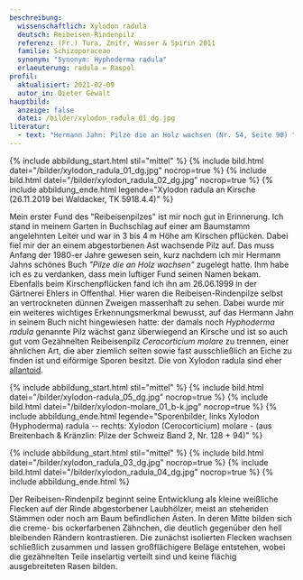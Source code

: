 ```yaml
---
beschreibung:
  wissenschaftlich: Xylodon radula
  deutsch: Reibeisen-Rindenpilz
  referenz: (Fr.) Tura, Zmitr, Wasser & Spirin 2011
  familie: Schizoporaceae
  synonym: "Synonym: Hyphoderma radula"
  erlaeuterung: radula = Raspel
profil:
  aktualisiert: 2021-02-09
  autor_in: Dieter Gewalt
hauptbild:
  anzeige: false
  datei: /bilder/xylodon_radula_01_dg.jpg
literatur:
  - text: "Hermann Jahn: Pilze die an Holz wachsen (Nr. 54, Seite 90) "
---
```

{% include abbildung_start.html stil="mittel" %}
{% include bild.html datei="/bilder/xylodon_radula_01_dg.jpg" nocrop=true %}
{% include bild.html datei="/bilder/xylodon_radula_02_dg.jpg" nocrop=true %}
{% include abbildung_ende.html legende="Xylodon radula an Kirsche  (26.11.2019  bei Waldacker,  TK 5918.4.4)" %}

Mein erster Fund des "Reibeisenpilzes" ist mir noch gut in Erinnerung. Ich stand in meinem Garten in Buchschlag auf einer am Baumstamm angelehnten Leiter und war in 3 bis 4 m Höhe am Kirschen pflücken. Dabei fiel mir der an einem abgestorbenen Ast wachsende Pilz auf. Das muss Anfang der 1980-er Jahre gewesen sein, kurz nachdem ich mir Hermann Jahns schönes Buch *"Pilze die an Holz wachsen"* zugelegt hatte. Ihm habe ich es zu verdanken, dass mein luftiger Fund seinen Namen bekam. Ebenfalls beim Kirschenpflücken fand ich ihn am 26.06.1999 in der Gärtnerei Ehlers in Offenthal. Hier waren die Reibeisen-Rindenpilze selbst an vertrockneten dünnen Zweigen massenhaft zu sehen. Dabei wurde mir ein weiteres wichtiges Erkennungsmerkmal bewusst, auf das Hermann Jahn in seinem Buch nicht hingewiesen hatte: der damals noch *Hyphoderma radula* genannte Pilz wächst ganz überwiegend an Kirsche und ist so auch gut vom Gezähnelten Reibeisenpilz *Cerocorticium molare* zu trennen, einer ähnlichen Art, die aber ziemlich selten sowie fast ausschließlich an Eiche zu finden ist und eiförmige Sporen besitzt. Die von Xylodon radula sind eher [allantoid](<allantoid "Glossar">).

{% include abbildung_start.html stil="mittel" %}
{% include bild.html datei="/bilder/xylodon-radula_05_dg.jpg" nocrop=true %}
{% include bild.html datei="/bilder/xylodon-molare_01_b-k.jpg" nocrop=true %}
{% include abbildung_ende.html legende="Sporenbilder, links Xylodon (Hyphoderma) radula -- rechts: Xylodon (Cerocorticium) molare - (aus Breitenbach & Kränzlin: Pilze der Schweiz Band 2, Nr. 128 + 94)" %}



{% include abbildung_start.html stil="mittel" %}
{% include bild.html datei="/bilder/xylodon_radula_03_dg.jpg" nocrop=true %}
{% include bild.html datei="/bilder/xylodon_radula_04_dg.jpg" nocrop=true %}
{% include abbildung_ende.html %}

Der Reibeisen-Rindenpilz beginnt seine Entwicklung als kleine weißliche Flecken auf der Rinde abgestorbener Laubhölzer, meist an stehenden Stämmen oder noch am Baum befindlichen Ästen. In deren Mitte bilden sich die creme- bis ockerfarbenen Zähnchen, die deutlich gegenüber den hell bleibenden Rändern kontrastieren. Die zunächst isolierten Flecken wachsen schließlich zusammen und lassen großflächigere Beläge entstehen, wobei die gezähnelten Teile inselartig verteilt sind und keine flächig ausgebreiteten Rasen bilden.